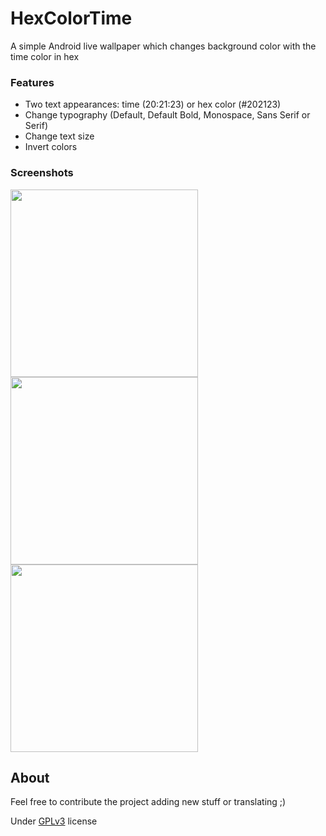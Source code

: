 # HexColorTime

A simple Android live wallpaper which changes background color with the time color in hex

### Features
* Two text appearances: time (20:21:23) or hex color (#202123)
* Change typography (Default, Default Bold, Monospace, Sans Serif or Serif)
* Change text size
* Invert colors

### Screenshots
<img src="https://github.com/jajasuperman/HexColorTime/blob/master/screenshots/shot1.png" width="300">
<img src="https://github.com/jajasuperman/HexColorTime/blob/master/screenshots/shot3.png" width="300">
<img src="https://github.com/jajasuperman/HexColorTime/blob/master/screenshots/shot2.png" width="300">

## About
Feel free to contribute the project adding new stuff or translating ;)

Under [GPLv3](https://www.gnu.org/licenses/gpl-3.0.en.html) license
